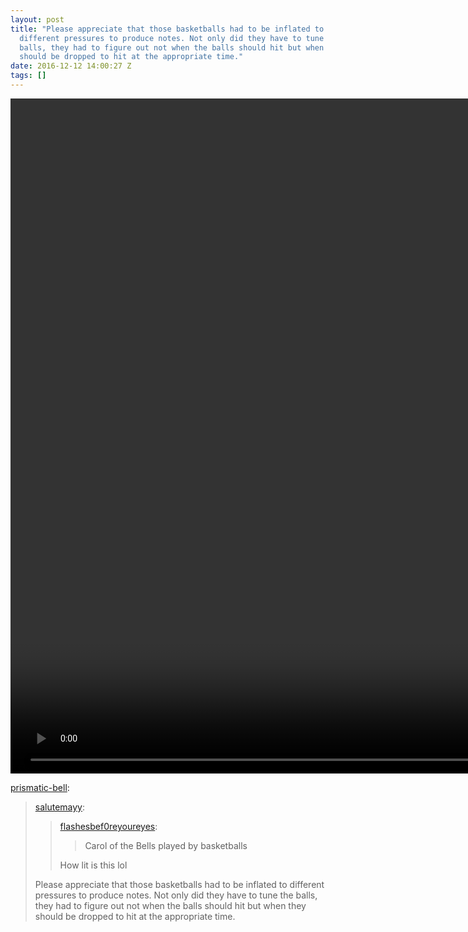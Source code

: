 ```yaml
---
layout: post
title: "Please appreciate that those basketballs had to be inflated to
  different pressures to produce notes. Not only did they have to tune the
  balls, they had to figure out not when the balls should hit but when they
  should be dropped to hit at the appropriate time."
date: 2016-12-12 14:00:27 Z
tags: []
---
```

<video width="1920" height="1080" autoplay="autoplay" controls="controls"><source src="/media/2016/12/154376305644.mp4" type="video/mp4"></video>

[prismatic-bell](https://prismatic-bell.tumblr.com/post/153998932436/salutemayy-flashesbef0reyoureyes-carol-of-the):

> [salutemayy](http://salutemayy.tumblr.com/post/153907558204/flashesbef0reyoureyes-carol-of-the-bells-played):
> 
> > [flashesbef0reyoureyes](http://flashesbef0reyoureyes.tumblr.com/post/36858275555/carol-of-the-bells-played-by-basketballs):
> > 
> > > Carol of the Bells played by basketballs
> > 
> > How lit is this lol
> 
> Please appreciate that those basketballs had to be inflated to different pressures to produce notes. Not only did they have to tune the balls, they had to figure out not when the balls should hit but when they should be dropped to hit at the appropriate time.
